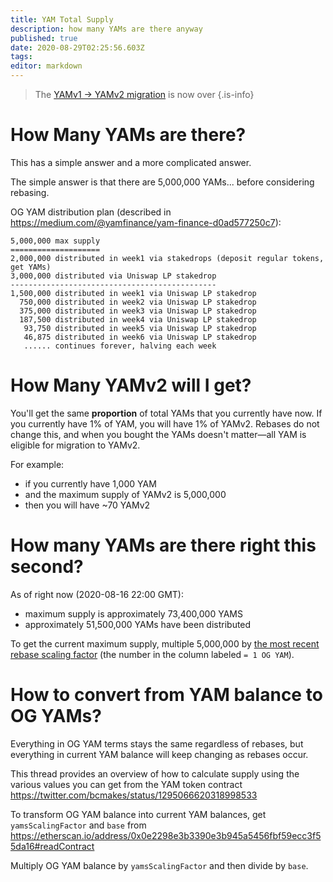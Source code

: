 ```yaml
---
title: YAM Total Supply
description: how many YAMs are there anyway
published: true
date: 2020-08-29T02:25:56.603Z
tags: 
editor: markdown
---
```



> The [YAMv1 → YAMv2 migration](/migration) is now over
{.is-info}

# How Many YAMs are there?

This has a simple answer and a more complicated answer.

The simple answer is that there are 5,000,000 YAMs... before considering rebasing.

OG YAM distribution plan (described in https://medium.com/@yamfinance/yam-finance-d0ad577250c7):

```
5,000,000 max supply
====================
2,000,000 distributed in week1 via stakedrops (deposit regular tokens, get YAMs)
3,000,000 distributed via Uniswap LP stakedrop
----------------------------------------------
1,500,000 distributed in week1 via Uniswap LP stakedrop
  750,000 distributed in week2 via Uniswap LP stakedrop
  375,000 distributed in week3 via Uniswap LP stakedrop
  187,500 distributed in week4 via Uniswap LP stakedrop
   93,750 distributed in week5 via Uniswap LP stakedrop
   46,875 distributed in week6 via Uniswap LP stakedrop
   ...... continues forever, halving each week
```


# How Many YAMv2 will I get?

You'll get the same **proportion** of total YAMs that you currently have now.  If you currently have 1% of YAM, you will have 1% of YAMv2.  Rebases do not change this, and when you bought the YAMs doesn't matter—all YAM is eligible for migration to YAMv2.

For example:

- if you currently have 1,000 YAM
- and the maximum supply of YAMv2 is 5,000,000
- then you will have ~70 YAMv2


# How many YAMs are there right this second?

As of right now (2020-08-16 22:00 GMT):
- maximum supply is approximately 73,400,000 YAMS
- approximately 51,500,000 YAMs have been distributed

To get the current maximum supply, multiple 5,000,000 by [the most recent rebase scaling factor](/rebase) (the number in the column labeled `= 1 OG YAM`).


# How to convert from YAM balance to OG YAMs?

Everything in OG YAM terms stays the same regardless of rebases, but everything in current YAM balance will keep changing as rebases occur.

This thread provides an overview of how to calculate supply using the various values you can get from the YAM token contract https://twitter.com/bcmakes/status/1295066620318998533

To transform OG YAM balance into current YAM balances, get `yamsScalingFactor` and `base` from https://etherscan.io/address/0x0e2298e3b3390e3b945a5456fbf59ecc3f55da16#readContract

Multiply OG YAM balance by `yamsScalingFactor` and then divide by `base`.
